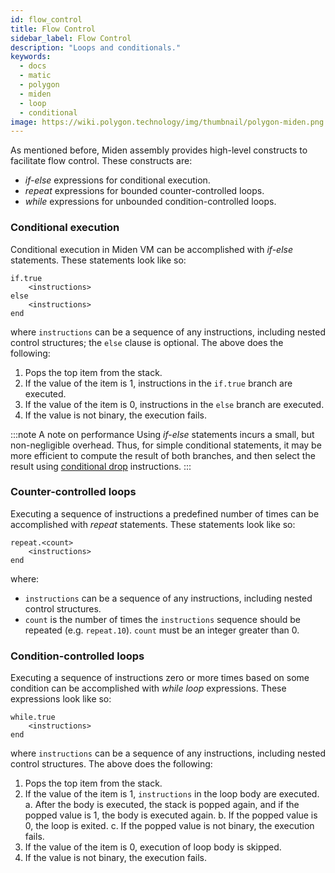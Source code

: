 ```yaml
---
id: flow_control
title: Flow Control 
sidebar_label: Flow Control
description: "Loops and conditionals."
keywords:
  - docs
  - matic
  - polygon
  - miden
  - loop
  - conditional
image: https://wiki.polygon.technology/img/thumbnail/polygon-miden.png
---
```


As mentioned before, Miden assembly provides high-level constructs to facilitate flow control. These constructs are:

- *if-else* expressions for conditional execution.
- *repeat* expressions for bounded counter-controlled loops.
- *while* expressions for unbounded condition-controlled loops.

### Conditional execution
Conditional execution in Miden VM can be accomplished with *if-else* statements. These statements look like so:
```
if.true
    <instructions>
else
    <instructions>
end
```
where `instructions` can be a sequence of any instructions, including nested control structures; the `else` clause is optional. The above does the following:

1. Pops the top item from the stack.
2. If the value of the item is $1$, instructions in the `if.true` branch are executed.
3. If the value of the item is $0$, instructions in the `else` branch are executed.
4. If the value is not binary, the execution fails.

:::note A note on performance
    Using *if-else* statements incurs a small, but non-negligible overhead. Thus, for simple conditional statements, it may be more efficient to compute the result of both branches, and then select the result using [conditional drop](./stack_manipulation.md#conditional-manipulation) instructions.
:::

### Counter-controlled loops
Executing a sequence of instructions a predefined number of times can be accomplished with *repeat* statements. These statements look like so:
```
repeat.<count>
    <instructions>
end
```
where:

* `instructions` can be a sequence of any instructions, including nested control structures.
* `count` is the number of times the `instructions` sequence should be repeated (e.g. `repeat.10`). `count` must be an integer greater than $0$.

### Condition-controlled loops
Executing a sequence of instructions zero or more times based on some condition can be accomplished with *while loop* expressions. These expressions look like so:
```
while.true
    <instructions>
end
```
where `instructions` can be a sequence of any instructions, including nested control structures. The above does the following:

1. Pops the top item from the stack.
2. If the value of the item is $1$, `instructions` in the loop body are executed.
    a. After the body is executed, the stack is popped again, and if the popped value is $1$, the body is executed again.
    b. If the popped value is $0$, the loop is exited.
    c. If the popped value is not binary, the execution fails.
3. If the value of the item is $0$, execution of loop body is skipped.
4. If the value is not binary, the execution fails.
